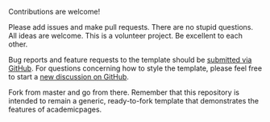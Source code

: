 Contributions are welcome! 

Please add issues and make pull requests. There are no stupid questions. All ideas are welcome. This is a volunteer project. Be excellent to each other.

Bug reports and feature requests to the template  should be [submitted via GitHub](https://github.com/m1np3m/m1np3m.github.io/issues/new/choose). For questions concerning how to style the template, please feel free to start a [new discussion on GitHub](https://github.com/m1np3m/m1np3m.github.io/discussions).

Fork from master and go from there. Remember that this repository is intended to remain a generic, ready-to-fork template that demonstrates the features of academicpages.

